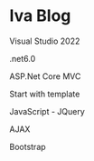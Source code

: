 # Iva Blog

Visual Studio 2022

.net6.0

ASP.Net Core MVC

Start with template

JavaScript - JQuery

AJAX

Bootstrap
